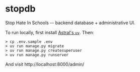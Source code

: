 # stopdb

Stop Hate In Schools -- backend database + administrative UI.

To run locally, first install [Astral's `uv`](https://github.com/astral-sh/uv). Then:

```
> cp .env.sample .env
> uv run manage.py migrate
> uv run manage.py createsuperuser
> uv run manage.py runserver
```

And visit http://localhost:8000/admin/
